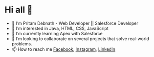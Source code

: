 # Hi all 👋

- 👋 I’m Pritam Debnath - Web Developer || Salesforce Developer
- 👀 I’m interested in Java, HTML, CSS, JavaScript
- 🌱 I’m currently learning Apex with Salesforce
- 💞️ I’m looking to collaborate on several projects that solve real-world problems.
- 📫 How to reach me [Facebook](https://www.facebook.com/pritam.debnath11/), [Instagram](https://www.instagram.com/pritamdebnath_official/), [LinkedIn](https://www.linkedin.com/in/pritam-debnath-779264185/)

<!---
ppritamdebnath/ppritamdebnath is a ✨ special ✨ repository because its `README.md` (this file) appears on your GitHub profile.
You can click the Preview link to take a look at your changes.
--->

